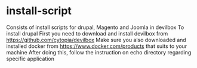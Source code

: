# install-script
Consists of install scripts for drupal, Magento and Joomla in devilbox
To install drupal
First you need to download and install devilbox from  https://github.com/cytopia/devilbox
Make sure you also downloaded and installed docker from https://www.docker.com/products that suits to your machine
After doing this, follow the instruction on echo directory regarding specific application
